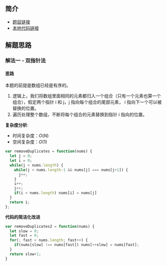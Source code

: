 ## 简介
- [题目链接](https://leetcode-cn.com/problems/remove-duplicates-from-sorted-array/)
- [本地代码链接](./../code/JavaScript/26.js)

## 解题思路
### 解法一 - 双指针法
#### 思路
本题的前提是数组已经是有序的。
1. 逻辑上，我们将数组里面相同的元素都归入一个组合（只有一个元素也算一个组合），假定两个指针 i 和 j，j 指向每个组合的尾部元素， i 指向下一个可以被替换的位置。
2. 遍历处理整个数组，不断将每个组合的元素替换到指针 i 指向的位置。

**复杂度分析**:
- 时间复杂度：$O(N)$
- 空间复杂度：$O(1)$

```javascript
var removeDuplicates = function(nums) {
  let j = 0;
  let i = 0;
  while(j < nums.length) {
    while(j < nums.length-1 && nums[j] === nums[j+1]) {
      j++;
    }
    i++;
    j++;
    if(i < nums.length) nums[i] = nums[j]
  }
  return i; 
};
```

**代码的简洁化改进**
```javascript
var removeDuplicates2 = function(nums) {
  let slow = 0;
  let fast = 0;
  for(; fast < nums.length; fast++) {
    if(nums[slow] !== nums[fast]) nums[++slow] = nums[fast];
  }
  return slow+1;
}
```